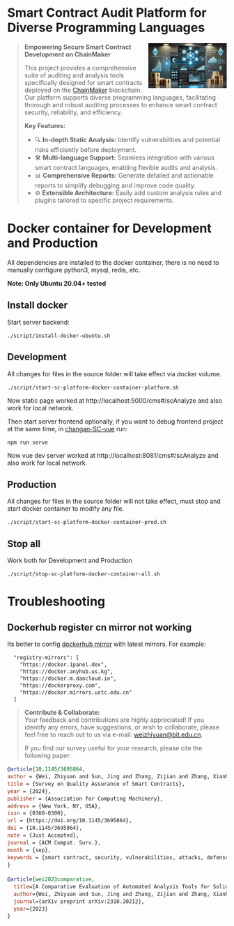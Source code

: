 # Smart Contract Audit Platform for Diverse Programming Languages

<p>
<img align="right" width="180"  src="./media/post/poster_sc.jpg"> 
</p>

> **Empowering Secure Smart Contract Development on ChainMaker**  
>
> This project provides a comprehensive suite of auditing and analysis tools specifically designed for smart contracts deployed on the [ChainMaker](https://chainmaker.org.cn) blockchain. Our platform supports diverse programming languages, facilitating thorough and robust auditing processes to enhance smart contract security, reliability, and efficiency.
> 
> **Key Features:**
>
> - 🔍 **In-depth Static Analysis:** Identify vulnerabilities and potential risks efficiently before deployment.
> - 🛠️ **Multi-language Support:** Seamless integration with various smart contract languages, enabling flexible audits and analysis.
> - 📊 **Comprehensive Reports:** Generate detailed and actionable reports to simplify debugging and improve code quality.
> - ⚙️ **Extensible Architecture:** Easily add custom analysis rules and plugins tailored to specific project requirements.

# Docker container for Development and Production

All dependencies are installed to the docker container, there is no need to manually configure python3, mysql, redis, etc.

**Note: Only Ubuntu 20.04+ tested**

## Install docker

Start server backend:

```
./script/install-docker-ubuntu.sh
```
## Development

All changes for files in the source folder will take effect via docker volume. 

```
./script/start-sc-platform-docker-container-platform.sh
```

Now static page worked at http://localhost:5000/cms#/scAnalyze and also work for local network.

Then start server frontend optionally, if you want to debug frontend project at the same time, in [changan-SC-vue](https://github.com/bit-smartcontract-analysis/changan-SC-vue) run:

```
npm run serve
```

Now vue dev server worked at http://localhost:8081/cms#/scAnalyze and also work for local network.


## Production 


All changes for files in the source folder will not take effect, must stop and start docker container to modify any file.

```
./script/start-sc-platform-docker-container-prod.sh
```

## Stop all 
Work both for Development and Production 

```
./script/stop-sc-platform-docker-container-all.sh
```

# Troubleshooting

## Dockerhub register cn mirror not working

Its better to config [dockerhub mirror](https://docs.docker.com/docker-hub/image-library/mirror/) with latest mirrors. For example:

```
  "registry-mirrors": [
    "https://docker.1panel.dev",
    "https://docker.anyhub.us.kg",
    "https://docker.m.daocloud.io",
    "https://dockerproxy.com",
    "https://docker.mirrors.ustc.edu.cn"
  ]
```

> **Contribute & Collaborate:**  
> Your feedback and contributions are highly appreciated! If you identify any errors, have suggestions, or wish to collaborate, please feel free to reach out to us via e-mail: [weizhiyuan@bit.edu.cn](mailto:weizhiyuan@bit.edu.cn).  
>
> If you find our survey useful for your research, please cite the following paper:

```bibtex
@article{10.1145/3695864,
author = {Wei, Zhiyuan and Sun, Jing and Zhang, Zijian and Zhang, Xianhao and Yang, Xiaoxuan and Zhu, Liehuang},
title = {Survey on Quality Assurance of Smart Contracts},
year = {2024},
publisher = {Association for Computing Machinery},
address = {New York, NY, USA},
issn = {0360-0300},
url = {https://doi.org/10.1145/3695864},
doi = {10.1145/3695864},
note = {Just Accepted},
journal = {ACM Comput. Surv.},
month = {sep},
keywords = {smart contract, security, vulnerabilities, attacks, defenses}
}

@article{wei2023comparative,
  title={A Comparative Evaluation of Automated Analysis Tools for Solidity Smart Contracts},
  author={Wei, Zhiyuan and Sun, Jing and Zhang, Zijian and Zhang, Xianhao and Li, Meng and Zhu, Liehuang},
  journal={arXiv preprint arXiv:2310.20212},
  year={2023}
}
```
